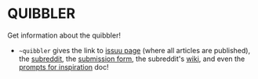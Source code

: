 # QUIBBLER

Get information about the quibbler!
- `~quibbler` gives the link to [issuu page](https://issuu.com/thehogwartsquibbler) 
(where all articles are published), the [subreddit](https://www.reddit.com/r/TheQuibbler/), 
the [submission form](https://docs.google.com/forms/d/e/1FAIpQLSe02uGf7frTr8Tn2q2p0Rb4i-8dLGwXx_IHkqjq7M2yElDgCw/viewform), 
the subreddit's [wiki](https://www.reddit.com/r/TheQuibbler/wiki/index),
and even the [prompts for inspiration](https://docs.google.com/document/d/1_PbBYrmICERA60ZjEbOoHk5ivV-CHSohBwPyIw6YgKs/edit#) doc!
  